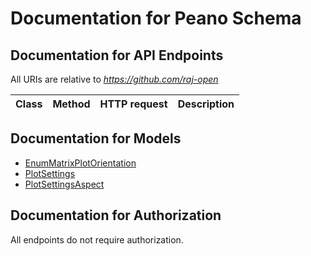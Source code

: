 # Documentation for Peano Schema

<a name="documentation-for-api-endpoints"></a>
## Documentation for API Endpoints

All URIs are relative to *https://github.com/raj-open*

Class | Method | HTTP request | Description
------------ | ------------- | ------------- | -------------


<a name="documentation-for-models"></a>
## Documentation for Models

 - [EnumMatrixPlotOrientation](.//Models/EnumMatrixPlotOrientation.md)
 - [PlotSettings](.//Models/PlotSettings.md)
 - [PlotSettingsAspect](.//Models/PlotSettingsAspect.md)


<a name="documentation-for-authorization"></a>
## Documentation for Authorization

All endpoints do not require authorization.
